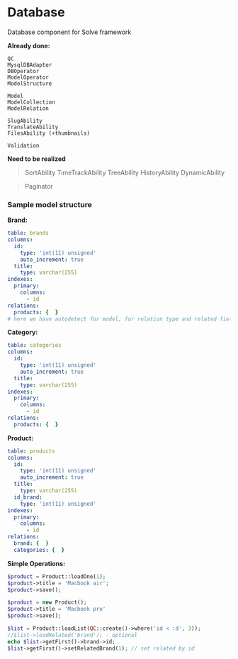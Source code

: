 Database
========

Database component for Solve framework

**Already done:**
```
QC
MysqlDBAdaptor
DBOperator
ModelOperator
ModelStructure

Model
ModelCollection
ModelRelation

SlugAbility
TranslateAbility
FilesAbility (+thumbnails)

Validation
```

**Need to be realized**
> SortAbility
> TimeTrackAbility
> TreeAbility
> HistoryAbility
> DynamicAbility

> Paginator

### Sample model structure
**Brand:**
```yaml
table: brands
columns:
  id:
    type: 'int(11) unsigned'
    auto_increment: true
  title:
    type: varchar(255)
indexes:
  primary:
    columns:
      - id
relations:
  products: {  }
# here we have autodetect for model, for relation type and related field names
```
**Category:**
```yaml
table: categories
columns:
  id:
    type: 'int(11) unsigned'
    auto_increment: true
  title:
    type: varchar(255)
indexes:
  primary:
    columns:
      - id
relations:
  products: {  }
```

**Product:**
```yaml
table: products
columns:
  id:
    type: 'int(11) unsigned'
    auto_increment: true
  title:
    type: varchar(255)
  id_brand:
    type: 'int(11) unsigned'
indexes:
  primary:
    columns:
      - id
relations:
  brand: {  }
  categories: {  }
```

**Simple Operations:**
```php
$product = Product::loadOne(1);
$product->title = 'Macbook air';
$product->save();

$product = new Product();
$product->title = 'Macbook pro'
$product->save();

$list = Product::loadList(QC::create()->where('id < :d', 3));
//$list->loadRelated('brand'); - optional
echo $list->getFirst()->brand->id;
$list->getFirst()->setRelatedBrand(1); // set related by id

```